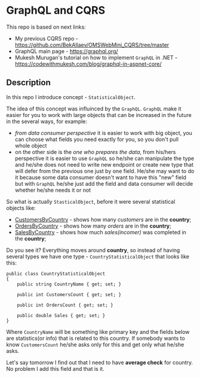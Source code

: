 # GraphQL and CQRS

This repo is based on next links:
- My previous CQRS repo - https://github.com/BekAllaev/OMSWebMini_CQRS/tree/master
- GraphQL main page - https://graphql.org/
- Mukesh Murugan's tutorial on how to implement `GraphQL` in .NET - https://codewithmukesh.com/blog/graphql-in-aspnet-core/

## Description 
In this repo I introduce concept - `StatisticalObject`.


The idea of this concept was influinced by the `GraphQL`. `GraphQL` make it easier for you to work with large objects that can be increased in the future in the several ways, for example: 
- *from data consumer perspective* it is easier to work with big object, you can choose what fields you need exactly for you, so you don't pull whole object
- on the other side is the *one who prepares the data*, from his/hers perspective it is easier to use `GraphQL` so he/she can manipulate the type and he/she does not need to 
write new endpoint or create new type that will defer from the previous one just by one field. He/she may want to do it because some data consumer doesn't want to have this "new" field
but with `GraphQL` he/she just add the field and data consumer will decide whether he/she needs it or not

So what is actually `StasticalObject`, before it were several statistical objects like:
- [CustomersByCountry](https://github.com/BekAllaev/OMSWebMini_CQRS/blob/master/OMSWebMini/Model/CustomersByCountry.cs) - shows how many *customers* are in the **country**;
- [OrdersByCountry](https://github.com/BekAllaev/OMSWebMini_CQRS/blob/master/OMSWebMini/Model/OrdersByCountry.cs) - shows how many *orders* are in the **country**;
- [SalesByCountry](https://github.com/BekAllaev/OMSWebMini_CQRS/blob/master/OMSWebMini/Model/SalesByCountry.cs) - shows how much *sales(incomer)* was completed in the **country**;

Do you see it? Everything moves around **country**, so instead of having several types we have one type - `CountryStatisticalObject` that looks like this:
```
public class CountryStatisticalObject
{
    public string CountryName { get; set; }

    public int CustomersCount { get; set; }

    public int OrdersCount { get; set; }

    public double Sales { get; set; }
}
```
Where `CountryName` will be something like primary key and the fields below are statistics(or info) that is related to this country.
If somebody wants to know `CustomersCount` he/she asks only for this and get only what he/she asks.

Let's say tomorrow I find out that I need to have **average check** for country. No problem I add this field and that is it. 